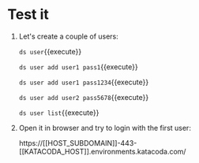 # Test it

1. Let's create a couple of users:

   `ds user`{{execute}}

   `ds user add user1 pass1`{{execute}}
   
   `ds user add user1 pass1234`{{execute}}

   `ds user add user2 pass5678`{{execute}}
   
   `ds user list`{{execute}}

2. Open it in browser and try to login with the first user:

   https://[[HOST_SUBDOMAIN]]-443-[[KATACODA_HOST]].environments.katacoda.com/
   
